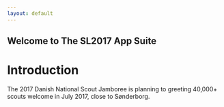 ```yaml
---
layout: default
---
```

Welcome to The SL2017 App Suite
---------------------------

Introduction
============

The 2017 Danish National Scout Jamboree is planning to greeting 40,000+ scouts welcome in July 2017, close to Sønderborg.

### 
